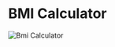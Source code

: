 # BMI Calculator

![Bmi Calculator](https://github.com/AroojAslam/bmi_calculator/assets/101873027/f2c4bae2-0bf6-41ed-bc1c-2d241afbd441)


